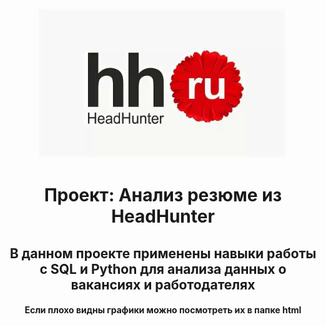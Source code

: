 <center> <img src = https://raw.githubusercontent.com/AndreyRysistov/DatasetsForPandas/main/hh%20label.jpg alt="drawing" style="width:400px;">

# <center> Проект: Анализ резюме из HeadHunter

## В данном проекте применены навыки работы с SQL и Python для анализа данных о вакансиях и работодателях


#### Если плохо видны графики можно посмотреть их в папке html
